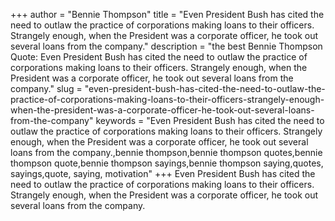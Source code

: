 +++
author = "Bennie Thompson"
title = "Even President Bush has cited the need to outlaw the practice of corporations making loans to their officers. Strangely enough, when the President was a corporate officer, he took out several loans from the company."
description = "the best Bennie Thompson Quote: Even President Bush has cited the need to outlaw the practice of corporations making loans to their officers. Strangely enough, when the President was a corporate officer, he took out several loans from the company."
slug = "even-president-bush-has-cited-the-need-to-outlaw-the-practice-of-corporations-making-loans-to-their-officers-strangely-enough-when-the-president-was-a-corporate-officer-he-took-out-several-loans-from-the-company"
keywords = "Even President Bush has cited the need to outlaw the practice of corporations making loans to their officers. Strangely enough, when the President was a corporate officer, he took out several loans from the company.,bennie thompson,bennie thompson quotes,bennie thompson quote,bennie thompson sayings,bennie thompson saying,quotes, sayings,quote, saying, motivation"
+++
Even President Bush has cited the need to outlaw the practice of corporations making loans to their officers. Strangely enough, when the President was a corporate officer, he took out several loans from the company.
